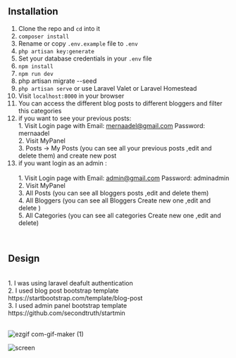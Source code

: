 ## Installation
1. Clone the repo and `cd` into it
2. `composer install`
3. Rename or copy `.env.example` file to `.env`
4. `php artisan key:generate`
5. Set your database credentials in your `.env` file
6. `npm install`
7. `npm run dev`
8. php artisan migrate --seed
9. `php artisan serve` or use Laravel Valet or Laravel Homestead
10. Visit `localhost:8000` in your browser
11. You can access the different blog posts to different bloggers and filter this categories
12. if you want to see your previous posts:<br>
              1. Visit Login page with Email: mernaadel@gmail.com Password: mernaadel <br>
              2. Visit MyPanel <br>
              3. Posts -> My Posts (you can see all your previous posts ,edit and delete them) and create new post <br>
13. if you want login as an admin : <br>           
              1. Visit Login page with Email: admin@gmail.com Password: adminadmin <br>
              2. Visit MyPanel <br>
              3. All Posts (you can see all bloggers posts ,edit and delete them) <br>
              4. All Bloggers (you can see all Bloggers Create new one ,edit and delete ) <br>
              5. All Categories (you can see all categories Create new one ,edit and delete)
<br>

## Design 
<br>
1. I was using laravel deafult authentication <br>
2. I used blog post bootstrap template https://startbootstrap.com/template/blog-post <br>
3. I used admin panel bootstrap template https://github.com/secondtruth/startmin <br>
<br>
  
![ezgif com-gif-maker (1)](https://user-images.githubusercontent.com/31679900/123519391-fc2a9200-d678-11eb-9032-644d40e9a4d0.gif)

![screen](https://user-images.githubusercontent.com/31679900/123519401-16fd0680-d679-11eb-8a98-378d9a2fe9ba.png)
